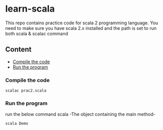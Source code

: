# learn-scala
This repo contains practice code for scala 2 programming language. You need to make sure you have scala 2.x installed and the path is set to run both scala & scalac command
## Content
  - [Compile the code](#compile-the-code)
  - [Run the program](#run-the-program)

### Compile the code
```
scalac prac2.scala
```

### Run the program
run the below command scala -The object containing the main method-
```
scala Demo
```